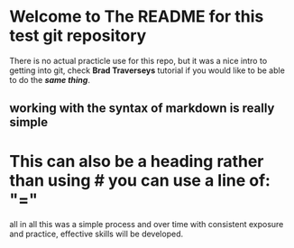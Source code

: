 # Welcome to The README for this test git repository

There is no actual practicle use for this repo, but it was a nice intro to getting into git, check **Brad Traverseys** tutorial if you would like to be able to do the ***same thing***.

## working with the syntax of markdown is really simple

This can also be a heading rather than using # you can use a line of: "="
============

all in all this was a simple process and over time with consistent exposure and practice, effective skills will be developed.